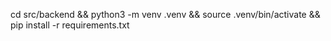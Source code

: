 cd src/backend && python3 -m venv .venv && source .venv/bin/activate && pip install -r requirements.txt